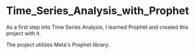 # Time_Series_Analysis_with_Prophet
As a first step into Time Series Analysis, I learned Prophet and created this project with it.

The project utilizes Meta's Prophet library.
